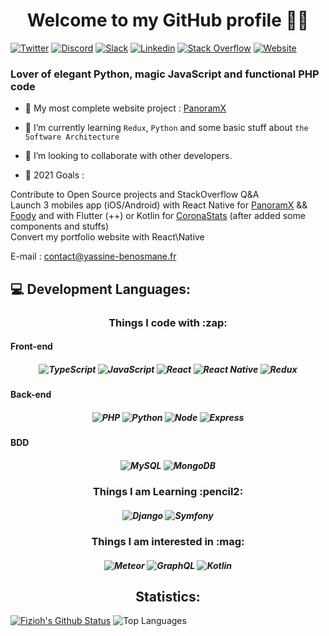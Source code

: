 <h1 align="center"> Welcome to my GitHub profile 👨‍💻</h1>

[![Twitter](https://img.shields.io/badge/Twitter-1DA1F2?style=for-the-badge&logo=twitter&logoColor=white)](https://twitter.com/Y_Benosmane)
[![Discord](https://img.shields.io/badge/Discord-7289DA?style=for-the-badge&logo=discord&logoColor=white)](https://discord.com/users/181029805439975425)
[![Slack](https://img.shields.io/badge/Slack-4A154B?style=for-the-badge&logo=slack&logoColor=white)](https://app.slack.com/client/T012R8B2C2Y/C0124B712MD/user_profile/U012CB6LSSJ)
[![Linkedin](https://img.shields.io/badge/LinkedIn-0077B5?style=for-the-badge&logo=linkedin&logoColor=white)](https://www.linkedin.com/in/benosmaneyassine)
[![Stack Overflow](https://img.shields.io/badge/Stack_Overflow-FE7A16?style=for-the-badge&logo=stack-overflow&logoColor=white)](https://stackoverflow.com/users/14198826/benosmane-yassine)
[![Website](https://img.shields.io/website?label=yassine-benosmane.fr&style=for-the-badge&url=https%3A%2F%2Fyassine-benosmane.fr)](https://yassine-benosmane.fr)






### Lover of elegant Python, magic JavaScript and functional PHP code

- 🔭 My most complete website project : [PanoramX](https://fizioh.github.io/panoramx/)

- 🌱 I’m currently learning `Redux`, `Python` and some basic stuff about `the Software Architecture`

- 👯 I’m looking to collaborate with other developers.

- 🥅 2021 Goals : <br/>

Contribute to Open Source projects and StackOverflow Q&A <br/>
Launch 3 mobiles app (iOS/Android) with React Native for [PanoramX](https://fizioh.github.io/panoramx/)  && [Foody](https://github.com/Fizioh/Foody) and with Flutter (++) or Kotlin for [CoronaStats](https://corona-stats-1.herokuapp.com/) (after added some components and stuffs) <br/>
Convert my portfolio website with React\Native

E-mail : [contact@yassine-benosmane.fr](mailto:contact@yassine-benosmane.fr)

## 💻 Development Languages:

<h3 align="center"> Things I code with :zap: </h3>


#### Front-end 

<h5 align="center">
  
![TypeScript](https://img.shields.io/badge/-TypeScript-black?style=flat-square&logo=typescript&logoColor=007acc)
![JavaScript](https://img.shields.io/badge/-JavaScript-323330?style=flat-square&logo=javascript)
![React](https://img.shields.io/badge/-React-009999?style=flat-square&logo=React&logoColor=white)
![React Native](https://img.shields.io/badge/-React%20Native-00CCCC?style=flat-square&logo=React&logoColor=white)
![Redux](https://img.shields.io/badge/-Redux-1F343A?style=flat-square&logo=Redux)
  
  </h5>
  
#### Back-end

<h5 align="center">

  
![PHP](https://img.shields.io/badge/-PHP-E6E6FA?style=flat-square&logo=php)
![Python](https://img.shields.io/badge/-Python-F9F61A?style=flat-square&logo=Python)
![Node](https://img.shields.io/badge/-Node-E34A86?style=flat-square&logo=node.js&logoColor=white)
![Express](https://img.shields.io/badge/-Express-57466D?style=flat-square&logo=express&logoColor=white)

  </h5>

#### BDD
  
  <h5 align="center">

![MySQL](https://img.shields.io/badge/-MySQL-000000?style=flat-square&logo=mysql)
![MongoDB](https://img.shields.io/badge/-MongoDB-FFFFE0?style=flat-square&logo=mongodb)

  </h5>


<h3 align="center">  Things I am Learning :pencil2: </h3>
    
  <h5 align="center">


![Django](https://img.shields.io/badge/-Django-0E322C?style=flat-square&logo=Django)
![Symfony](https://img.shields.io/badge/-Symfony-FF6347?style=flat-square&logo=Symfony)

  </h5>

<h3 align="center">  Things I am interested in :mag: </h3>
      
  <h5 align="center">


![Meteor](https://img.shields.io/badge/-Meteor-F5F5DC?style=flat-square&logo=Meteor)
![GraphQL](https://img.shields.io/badge/-GraphQL-4479A1?style=flat-square&logo=GraphQL&logoColor=white)
![Kotlin](https://img.shields.io/badge/-Kotlin-0095D5?style=flat-square&logo=Kotlin&logoColor=white)

  </h5>


<h2 align="center">  Statistics: </h2>

[![Fizioh's Github Status](https://github-readme-stats.vercel.app/api?username=fizioh&show_icons=true&layout=compact&theme=dark)](https://github.com/fizioh)
![Top Languages](https://github-readme-stats.vercel.app/api/top-langs/?username=fizioh&layout=compact&theme=dark)
